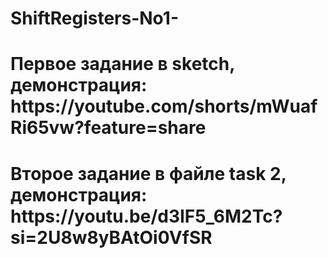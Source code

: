 # ShiftRegisters-No1-
<h1>Первое задание в sketch, демонстрация: https://youtube.com/shorts/mWuafRi65vw?feature=share</h1>
<h1>Второе задание в файле task 2, демонстрация: https://youtu.be/d3IF5_6M2Tc?si=2U8w8yBAtOi0VfSR</h1>
